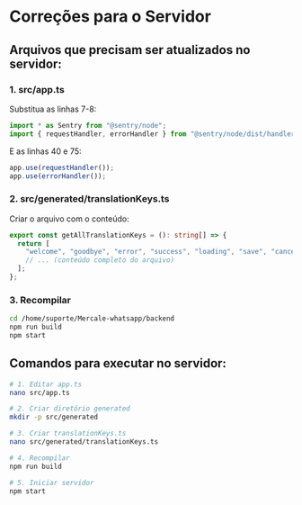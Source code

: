 # Correções para o Servidor

## Arquivos que precisam ser atualizados no servidor:

### 1. src/app.ts
Substitua as linhas 7-8:
```typescript
import * as Sentry from "@sentry/node";
import { requestHandler, errorHandler } from "@sentry/node/dist/handlers";
```

E as linhas 40 e 75:
```typescript
app.use(requestHandler());
app.use(errorHandler());
```

### 2. src/generated/translationKeys.ts
Criar o arquivo com o conteúdo:
```typescript
export const getAllTranslationKeys = (): string[] => {
  return [
    "welcome", "goodbye", "error", "success", "loading", "save", "cancel",
    // ... (conteúdo completo do arquivo)
  ];
};
```

### 3. Recompilar
```bash
cd /home/suporte/Mercale-whatsapp/backend
npm run build
npm start
```

## Comandos para executar no servidor:

```bash
# 1. Editar app.ts
nano src/app.ts

# 2. Criar diretório generated
mkdir -p src/generated

# 3. Criar translationKeys.ts
nano src/generated/translationKeys.ts

# 4. Recompilar
npm run build

# 5. Iniciar servidor
npm start
```
